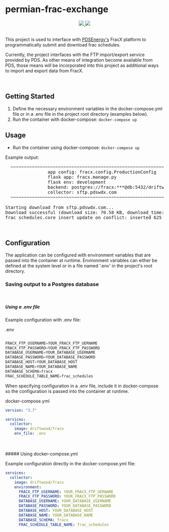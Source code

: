# permian-frac-exchange

<div style="text-align:center;">
  <table >
    <tr>
      <a href="https://codecov.io/gh/la-mar/permian-frac-exchange">
        <img src="https://codecov.io/gh/la-mar/permian-frac-exchange/branch/master/graph/badge.svg" />
      </a>
      <a href="(https://circleci.com/gh/la-mar/permian-frac-exchange">
        <img src="https://circleci.com/gh/la-mar/permian-frac-exchange.svg?style=svg" />
      </a>
    </tr>
  </table>
</div>

This project is used to interface with [PDSEnergy's](https://pdsenergy.com/frac-interference-exchange/) FracX platform to programmatically submit and download frac schedules.

Currently, the project interfaces with the FTP import/export service provided by PDS. As other means of integration become available from PDS, those means will be incorporated into this project as additional ways to import and export data from FracX.

<br/>

## Getting Started

1. Define the necessary environment variables in the docker-compose.yml file or in a .env file in the project root directory (examples below).
2. Run the container with docker-compose: `docker-compose up`
   <br/>

## Usage

- Run the container using docker-compose: `docker-compose up`

Example output:

<pre>
  ~~~~~~~~~~~~~~~~~~~~~~~~~~~~~~~~~~~~~~~~~~~~~~~~~~~~~~~~~~~~~~~~~~~~~~~~~~~
                app config: fracx.config.ProductionConfig
                flask app: fracx.manage.py
                flask env: development
                backend: postgres://fracx:***@db:5432/driftwood
                collector: sftp.pdswdx.com
  ~~~~~~~~~~~~~~~~~~~~~~~~~~~~~~~~~~~~~~~~~~~~~~~~~~~~~~~~~~~~~~~~~~~~~~~~~~~

Starting download from sftp.pdswdx.com...
Download successful (download size: 70.58 KB, download_time: 0.0s)
frac_schedules.core_insert_update_on_conflict: inserted 625 records (1.28s)
</pre>
<br/>

## Configuration

The application can be configured with environment variables that are passed into the container at runtime. Environment variables can either be defined at the system level or in a file named '.env' in the project's root directory.
<br/>

### Saving output to a Postgres database

<br/>

##### Using a .env file

Example configuration with .env file:

.env

```python

FRACX_FTP_USERNAME=YOUR_FRACX_FTP_UERNAME
FRACX_FTP_PASSWORD=YOUR_FRACX_FTP_PASSWORD
DATABASE_USERNAME=YOUR_DATABASE_USERNAME
DATABASE_PASSWORD=YOUR_DATABASE_PASSWORD
DATABASE_HOST=YOUR_DATABASE_HOST
DATABASE_NAME=YOUR_DATABASE_NAME
DATABASE_SCHEMA=fracx
FRAC_SCHEDULE_TABLE_NAME=frac_schedules

```

When specifying configuration in a .env file, include it in docker-compose so the configuration is passed into the container at runtime.

docker-compose.yml

```yaml
version: "3.7"

services:
  collector:
    image: driftwood/fracx
    env_file: .env
```

<br/>
<br/>
##### Using docker-compose.yml

Example configuration directly in the docker-compose.yml file:

```yaml
services:
  collector:
    image: driftwood/fracx
    environment:
      FRACX_FTP_USERNAME: YOUR_FRACX_FTP_UERNAME
      FRACX_FTP_PASSWORD: YOUR_FRACX_FTP_PASSWORD
      DATABASE_USERNAME: YOUR_DATABASE_USERNAME
      DATABASE_PASSWORD: YOUR_DATABASE_PASSWORD
      DATABASE_HOST: YOUR_DATABASE_HOST
      DATABASE_NAME: YOUR_DATABASE_NAME
      DATABASE_SCHEMA: fracx
      FRAC_SCHEDULE_TABLE_NAME: frac_schedules
```
